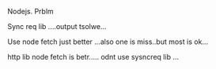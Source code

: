 Nodejs. Prblm



Sync req lib ....output tsolwe...

Use  node fetch just better ...also one is miss..but most is ok...


http lib node fetch is betr.....   odnt use sysncreq lib ...



